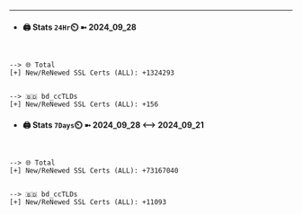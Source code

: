

---
- #### 🖨️ **Stats** `24Hr`⏲️ ➼ 2024_09_28
```console


--> 🌐 Total
[+] New/ReNewed SSL Certs (ALL): +1324293


--> 🇧🇩 bd_ccTLDs
[+] New/ReNewed SSL Certs (ALL): +156

```

- #### 🖨️ **Stats** `7Days`⏲️ ➼ 2024_09_28 <--> 2024_09_21
```console


--> 🌐 Total
[+] New/ReNewed SSL Certs (ALL): +73167040


--> 🇧🇩 bd_ccTLDs
[+] New/ReNewed SSL Certs (ALL): +11093

```

